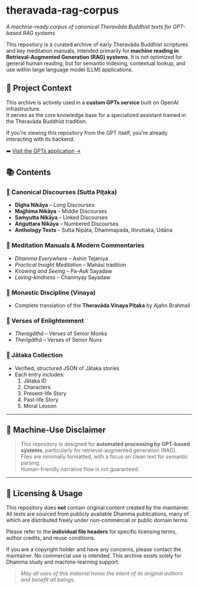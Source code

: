 # theravada-rag-corpus

_A machine-ready corpus of canonical Theravāda Buddhist texts for GPT-based RAG systems_

This repository is a curated archive of early Theravāda Buddhist scriptures and key meditation manuals, intended primarily for **machine reading in Retrieval-Augmented Generation (RAG) systems**. It is not optimized for general human reading, but for semantic indexing, contextual lookup, and use within large language model (LLM) applications.

## 📌 Project Context

This archive is actively used in a **custom GPTs service** built on OpenAI infrastructure.  
It serves as the core knowledge base for a specialized assistant trained in the Theravāda Buddhist tradition.

If you're viewing this repository from the GPT itself, you're already interacting with its backend.

➡️ [Visit the GPTs application →](https://chatgpt.com/g/g-67a6347a15488191a9f0b40146d6f3ec-theravada-buddhism-bot)

## 📚 Contents

### 🧾 Canonical Discourses (Sutta Piṭaka)

- **Dīgha Nikāya** – Long Discourses
- **Majjhima Nikāya** – Middle Discourses
- **Saṁyutta Nikāya** – Linked Discourses
- **Aṅguttara Nikāya** – Numbered Discourses
- **Anthology Texts** – Sutta Nipāta, Dhammapada, Itivuttaka, Udāna

### 🧘 Meditation Manuals & Modern Commentaries

- _Dhamma Everywhere_ – Ashin Tejaniya
- _Practical Insight Meditation_ – Mahāsi tradition
- _Knowing and Seeing_ – Pa-Auk Sayadaw
- _Loving-kindness_ – Chanmyay Sayadaw

### 📜 Monastic Discipline (Vinaya)

- Complete translation of the **Theravāda Vinaya Piṭaka** by Ajahn Brahmali

### 🧎 Verses of Enlightenment

- _Theragāthā_ – Verses of Senior Monks
- _Therīgāthā_ – Verses of Senior Nuns

### 🐘 Jātaka Collection

- Verified, structured JSON of Jātaka stories
- Each entry includes:
  1. Jātaka ID
  2. Characters
  3. Present-life Story
  4. Past-life Story
  5. Moral Lesson

---

## 🤖 Machine-Use Disclaimer

> This repository is designed for **automated processing by GPT-based systems**, particularly for retrieval-augmented generation (RAG).  
> Files are minimally formatted, with a focus on clean text for semantic parsing.  
> Human-friendly narrative flow is not guaranteed.

---

## 📂 Licensing & Usage

This repository does **not** contain original content created by the maintainer.  
All texts are sourced from publicly available Dhamma publications, many of which are distributed freely under non-commercial or public domain terms.

Please refer to the **individual file headers** for specific licensing terms, author credits, and reuse conditions.

If you are a copyright holder and have any concerns, please contact the maintainer.
No commercial use is intended. This archive exists solely for Dhamma study and machine-learning support.

> _May all uses of this material honor the intent of its original authors and benefit all beings._
